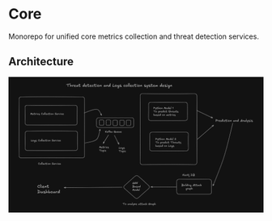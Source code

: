 # Core
Monorepo for unified core metrics collection and threat detection services.

## Architecture

![Architecture Diagram](./docs/assests/arch.png)
